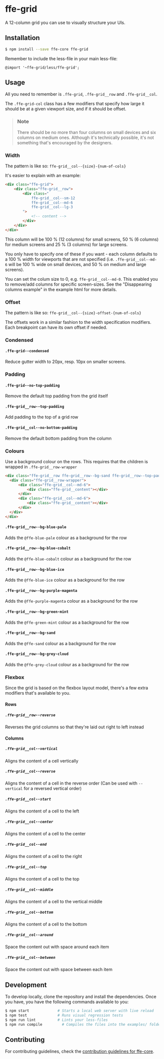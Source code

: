 # ffe-grid

A 12-column grid you can use to visually structure your UIs.

## Installation

```bash
$ npm install --save ffe-core ffe-grid
```

Remember to include the less-file in your main less-file:

```less
@import '~ffe-grid/less/ffe-grid';
```

## Usage

All you need to remember is `.ffe-grid`, `.ffe-grid__row` and `.ffe-grid__col`.

The `.ffe-grid-col` class has a few modifiers that specify how large it should be
at a given viewport size, and if it should be offset.

>### Note
> There should be no more than four columns on small devices and six columns on
> medium ones. Although it's technically possible, it's not something that's
> encouraged by the designers.

### Width

The pattern is like so: `ffe-grid__col--{size}-{num-of-cols}`

It's easier to explain with an example:

```html
<div class="ffe-grid">
    <div class="ffe-grid__row">
        <div class="
            ffe-grid__col--sm-12
            ffe-grid__col--md-6
            ffe-grid__col--lg-3
        ">
            <!-- content -->
        </div>
    </div>
</div>
```

This column will be 100 % (12 columns) for small screens, 50 % (6 columns) for medium
screens and 25 % (3 columns) for large screens.

You only have to specify one of these if you want - each column defaults to a 100 % width
for viewports that are not specified (i.e. `.ffe-grid__col--md-6` will be 100 % wide on small
devices, and 50 % on medium and large screens).

You can set the colum size to 0, e.g. `ffe-grid__col--md-0`. This enabled you to remove/add columns for specific screen-sizes.
See the "Disappearing columns example" in the example html for more details.

### Offset

The pattern is like so: `ffe-grid__col--{size}-offset-{num-of-cols}`

The offsets work in a similar fashion to the width specification modifiers. Each breakpoint
can have its own offset if needed.

### Condensed

#### `.ffe-grid--condensed`
Reduce gutter width to 20px, resp. 10px on smaller screens.

### Padding

#### `.ffe-grid--no-top-padding`
Remove the default top padding from the grid itself

#### `.ffe-grid__row--top-padding`
Add padding to the top of a grid row

#### `.ffe-grid__col--no-bottom-padding`
Remove the default bottom padding from the column

### Colours

Use a background colour on the rows. This requires that the children is wrapped in `.ffe-grid__row-wrapper`

```html
<div class="ffe-grid__row ffe-grid__row--bg-sand ffe-grid__row--top-padding">
  <div class="ffe-grid__row-wrapper">
      <div class="ffe-grid__col--md-6">
          <div class="ffe-grid__content"></div>
      </div>
      <div class="ffe-grid__col--md-6">
          <div class="ffe-grid__content"></div>
      </div>
  </div>
</div>
```

#### `.ffe-grid__row--bg-blue-pale`
Adds the `@ffe-blue-pale` colour as a background for the row

#### `.ffe-grid__row--bg-blue-cobalt`
Adds the `@ffe-blue-cobalt` colour as a background for the row

#### `.ffe-grid__row--bg-blue-ice`
Adds the `@ffe-blue-ice` colour as a background for the row

#### `.ffe-grid__row--bg-purple-magenta`
Adds the `@ffe-purple-magenta` colour as a background for the row

#### `.ffe-grid__row--bg-green-mint`
Adds the `@ffe-green-mint` colour as a background for the row

#### `.ffe-grid__row--bg-sand`
Adds the `@ffe-sand` colour as a background for the row

#### `.ffe-grid__row--bg-grey-cloud`
Adds the `@ffe-grey-cloud` colour as a background for the row

### Flexbox

Since the grid is based on the flexbox layout model, there's a few extra modifiers that's available
to you.

#### Rows

##### `.ffe-grid__row--reverse`
Reverses the grid columns so that they're laid out right to left instead

#### Columns

##### `.ffe-grid__col--vertical`
Aligns the content of a cell vertically

##### `.ffe-grid__col--reverse`
Aligns the content of a cell in the reverse order
(Can be used with `--vertical` for a reversed vertical order)

##### `.ffe-grid__col--start`
Aligns the content of a cell to the left

##### `.ffe-grid__col--center`
Aligns the content of a cell to the center

##### `.ffe-grid__col--end`
Aligns the content of a cell to the right

##### `.ffe-grid__col--top`
Aligns the content of a cell to the top

##### `.ffe-grid__col--middle`
Aligns the content of a cell to the vertical middle

##### `.ffe-grid__col--bottom`
Aligns the content of a cell to the bottom

##### `.ffe-grid__col--around`
Space the content out with space around each item

##### `.ffe-grid__col--between`
Space the content out with space between each item

## Development

To develop locally, clone the repository and install the dependencies. Once you have, you have
the following commands available to you:

```bash
$ npm start             # Starts a local web server with live reload
$ npm test              # Runs visual regression tests
$ npm run lint          # Lints your less-files
$ npm run compile         # Compiles the files into the examples/ folder
```

## Contributing

For contributing guidelines, check the
[contribution guidelines for ffe-core](***REMOVED***).
